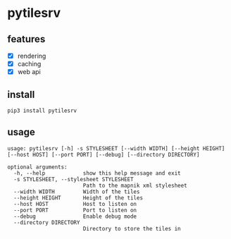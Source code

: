 # pytilesrv

## features

- [X] rendering
- [X] caching
- [X] web api

## install

`pip3 install pytilesrv`

## usage

```shell
usage: pytilesrv [-h] -s STYLESHEET [--width WIDTH] [--height HEIGHT] [--host HOST] [--port PORT] [--debug] [--directory DIRECTORY]

optional arguments:
  -h, --help            show this help message and exit
  -s STYLESHEET, --stylesheet STYLESHEET
                        Path to the mapnik xml stylesheet
  --width WIDTH         Width of the tiles
  --height HEIGHT       Height of the tiles
  --host HOST           Host to listen on
  --port PORT           Port to listen on
  --debug               Enable debug mode
  --directory DIRECTORY
                        Directory to store the tiles in
```

